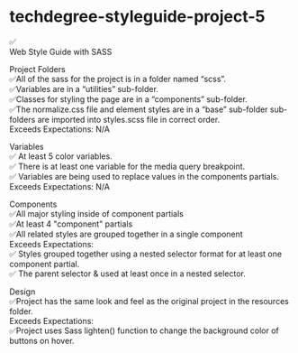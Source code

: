 # techdegree-styleguide-project-5

✅<br/>
Web Style Guide with SASS <br/>

Project Folders <br/>
✅All of the sass for the project is in a folder named “scss”.<br/>
✅Variables are in a “utilities” sub-folder.<br/>
✅Classes for styling the page are in a “components” sub-folder.<br/>
✅The normalize.css file and element styles are in a “base” sub-folder sub-folders are imported into styles.scss file in correct order.<br/>
Exceeds Expectations: N/A<br/>

Variables <br/>
✅ At least 5 color variables.<br/>
✅ There is at least one variable for the media query breakpoint.<br/>
✅ Variables are being used to replace values in the components partials.<br/>
Exceeds Expectations: N/A<br/>

Components <br/>
✅All major styling inside of component partials<br/>
✅At least 4 "component" partials<br/>
✅All related styles are grouped together in a single component<br/>
Exceeds Expectations: <br/>
✅ Styles grouped together using a nested selector format for at least one component partial. <br/>
✅ The parent selector & used at least once in a nested selector.<br/>

Design<br/>
✅Project has the same look and feel as the original project in the resources folder. <br/>
Exceeds Expectations: <br/>
✅Project uses Sass lighten() function to change the background color of buttons on hover. <br/>
